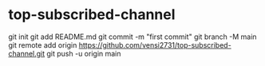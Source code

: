 # top-subscribed-channel
git init
git add README.md
git commit -m "first commit"
git branch -M main
git remote add origin https://github.com/vensi2731/top-subscribed-channel.git
git push -u origin main
